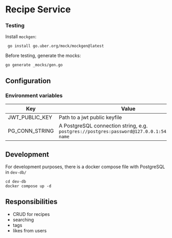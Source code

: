 # Recipe Service

### Testing

Install `mockgen`:
```shell
 go install go.uber.org/mock/mockgen@latest
```

Before testing, generate the mocks:

```shell
go generate _mocks/gen.go
```
## Configuration

### Environment variables
| Key            | Value                                                                                            |
|----------------|--------------------------------------------------------------------------------------------------|
| JWT_PUBLIC_KEY | Path to a jwt public keyfile                                                                     |
| PG_CONN_STRING | A PostgreSQL connection string, e.g. `postgres://postgres:password@127.0.0.1:5432/database-name` |

## Development

For development purposes, there is a docker compose file with PostgreSQL in `dev-db/`

```shell
cd dev-db
docker compose up -d
```

## Responsibilities

- CRUD for recipes
- searching
- tags
- likes from users